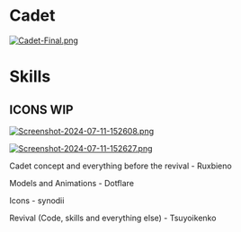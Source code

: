 # Cadet

[![Cadet-Final.png](https://i.postimg.cc/CMmJGT2x/Cadet-Final.png)]()

# Skills

## ICONS WIP

[![Screenshot-2024-07-11-152608.png](https://i.postimg.cc/CMN4Hrsm/Screenshot-2024-07-11-152608.png)]()

[![Screenshot-2024-07-11-152627.png](https://i.postimg.cc/5N2SP5P1/Screenshot-2024-07-11-152627.png)]()

Cadet concept and everything before the revival - Ruxbieno

Models and Animations - Dotflare

Icons - synodii

Revival (Code, skills and everything else) - Tsuyoikenko